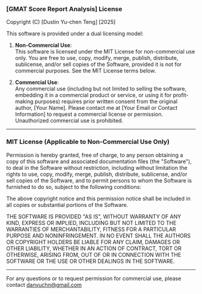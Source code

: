 ### [GMAT Score Report Analysis] License

Copyright (C) [Dustin Yu-chen Teng] [2025]

This software is provided under a dual licensing model:

1. **Non-Commercial Use**:  
   This software is licensed under the MIT License for non-commercial use only. You are free to use, copy, modify, merge, publish, distribute, sublicense, and/or sell copies of the Software, provided it is not for commercial purposes. See the MIT License terms below.

2. **Commercial Use**:  
   Any commercial use (including but not limited to selling the software, embedding it in a commercial product or service, or using it for profit-making purposes) requires prior written consent from the original author, [Your Name]. Please contact me at [Your Email or Contact Information] to request a commercial license or permission. Unauthorized commercial use is prohibited.

---

### MIT License (Applicable to Non-Commercial Use Only)

Permission is hereby granted, free of charge, to any person obtaining a copy of this software and associated documentation files (the "Software"), to deal in the Software without restriction, including without limitation the rights to use, copy, modify, merge, publish, distribute, sublicense, and/or sell copies of the Software, and to permit persons to whom the Software is furnished to do so, subject to the following conditions:

The above copyright notice and this permission notice shall be included in all copies or substantial portions of the Software.

THE SOFTWARE IS PROVIDED "AS IS", WITHOUT WARRANTY OF ANY KIND, EXPRESS OR IMPLIED, INCLUDING BUT NOT LIMITED TO THE WARRANTIES OF MERCHANTABILITY, FITNESS FOR A PARTICULAR PURPOSE AND NONINFRINGEMENT. IN NO EVENT SHALL THE AUTHORS OR COPYRIGHT HOLDERS BE LIABLE FOR ANY CLAIM, DAMAGES OR OTHER LIABILITY, WHETHER IN AN ACTION OF CONTRACT, TORT OR OTHERWISE, ARISING FROM, OUT OF OR IN CONNECTION WITH THE SOFTWARE OR THE USE OR OTHER DEALINGS IN THE SOFTWARE.

---

For any questions or to request permission for commercial use, please contact danyuchn@gmail.com
